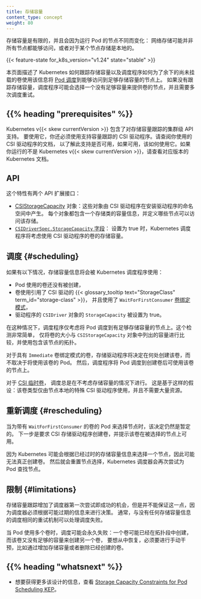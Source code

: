 ```yaml
---
title: 存储容量
content_type: concept
weight: 80
---
```


存储容量是有限的，并且会因为运行 Pod 的节点不同而变化：
网络存储可能并非所有节点都能够访问，或者对于某个节点存储是本地的。

{{< feature-state for_k8s_version="v1.24" state="stable" >}}

本页面描述了 Kubernetes 如何跟踪存储容量以及调度程序如何为了余下的尚未挂载的卷使用该信息将
[Pod 调度](/zh-cn/docs/concepts/scheduling-eviction/)到能够访问到足够存储容量的节点上。
如果没有跟踪存储容量，调度程序可能会选择一个没有足够容量来提供卷的节点，并且需要多次调度重试。

## {{% heading "prerequisites" %}}

Kubernetes v{{< skew currentVersion >}} 包含了对存储容量跟踪的集群级 API 支持。
要使用它，你还必须使用支持容量跟踪的 CSI 驱动程序。请查阅你使用的 CSI 驱动程序的文档，
以了解此支持是否可用，如果可用，该如何使用它。如果你运行的不是
Kubernetes v{{< skew currentVersion >}}，请查看对应版本的 Kubernetes 文档。

## API

这个特性有两个 API 扩展接口：
- [CSIStorageCapacity](/zh-cn/docs/reference/kubernetes-api/config-and-storage-resources/csi-storage-capacity-v1/) 对象：这些对象由
  CSI 驱动程序在安装驱动程序的命名空间中产生。
  每个对象都包含一个存储类的容量信息，并定义哪些节点可以访问该存储。
- [`CSIDriverSpec.StorageCapacity` 字段](/zh-cn/docs/reference/kubernetes-api/config-and-storage-resources/csi-driver-v1/#CSIDriverSpec)：
  设置为 true 时，Kubernetes 调度程序将考虑使用 CSI 驱动程序的卷的存储容量。

## 调度  {#scheduling}

如果有以下情况，存储容量信息将会被 Kubernetes 调度程序使用：
- Pod 使用的卷还没有被创建，
- 卷使用引用了 CSI 驱动的 {{< glossary_tooltip text="StorageClass" term_id="storage-class" >}}，
  并且使用了 `WaitForFirstConsumer` [卷绑定模式](/zh-cn/docs/concepts/storage/storage-classes/#volume-binding-mode)，
- 驱动程序的 `CSIDriver` 对象的 `StorageCapacity` 被设置为 true。

在这种情况下，调度程序仅考虑将 Pod 调度到有足够存储容量的节点上。这个检测非常简单，
仅将卷的大小与 `CSIStorageCapacity` 对象中列出的容量进行比较，并使用包含该节点的拓扑。

对于具有 `Immediate` 卷绑定模式的卷，存储驱动程序将决定在何处创建该卷，而不取决于将使用该卷的 Pod。
然后，调度程序将 Pod 调度到创建卷后可使用该卷的节点上。

对于 [CSI 临时卷](/zh-cn/docs/concepts/storage/ephemeral-volumes/#csi-ephemeral-volumes)，
调度总是在不考虑存储容量的情况下进行。
这是基于这样的假设：该卷类型仅由节点本地的特殊 CSI 驱动程序使用，并且不需要大量资源。

## 重新调度  {#rescheduling}

当为带有 `WaitForFirstConsumer` 的卷的 Pod 来选择节点时，该决定仍然是暂定的。
下一步是要求 CSI 存储驱动程序创建卷，并提示该卷在被选择的节点上可用。

因为 Kubernetes 可能会根据已经过时的存储容量信息来选择一个节点，因此可能无法真正创建卷。
然后就会重置节点选择，Kubernetes 调度器会再次尝试为 Pod 查找节点。

## 限制  {#limitations}

存储容量跟踪增加了调度器第一次尝试即成功的机会，但是并不能保证这一点，因为调度器必须根据可能过期的信息来进行决策。
通常，与没有任何存储容量信息的调度相同的重试机制可以处理调度失败。

当 Pod 使用多个卷时，调度可能会永久失败：一个卷可能已经在拓扑段中创建，而该卷又没有足够的容量来创建另一个卷，
要想从中恢复，必须要进行手动干预，比如通过增加存储容量或者删除已经创建的卷。

## {{% heading "whatsnext" %}}

- 想要获得更多该设计的信息，查看
  [Storage Capacity Constraints for Pod Scheduling KEP](https://github.com/kubernetes/enhancements/blob/master/keps/sig-storage/1472-storage-capacity-tracking/README.md)。

